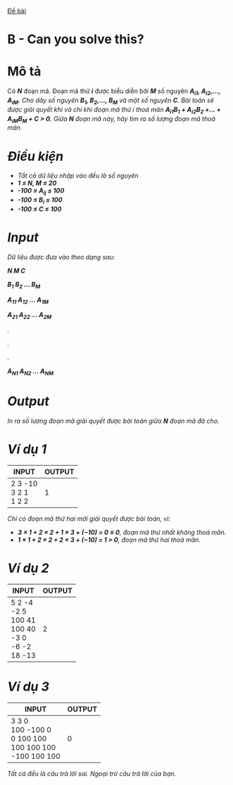 [Đề bài](https://atcoder.jp/contests/ABC121/tasks/abc121_b)
# B - Can you solve this?
# Mô tả
Có ***N*** đoạn mã. Đoạn mã thứ ***i*** được biểu diễn bởi ***M*** số nguyên ***A<sub><i>i1<i></sub>, A<sub><i>i2<i></sub>,..., A<sub><i>iM<i></sub>.***
Cho dãy số nguyên ***B<sub><i>1<i></sub>, B<sub><i>2<i></sub>,..., B<sub><i>M<i></sub>*** và một số nguyên ***C***.
Bài toán sẽ được giải quyết khi và chỉ khi đoạn mã thứ *i* thoả mãn ***A<sub><i>i1<i></sub>B<sub><i>1<i></sub> + A<sub><i>i2<i></sub>B<sub><i>2<i></sub> +... + A<sub><i>iM<i></sub>B<sub><i>M<i></sub> + C > 0.***
Giữa ***N*** đoạn mã này, hãy tìm ra số lượng đoạn mã thoả mãn.

# Điều kiện
* Tất cả dữ liệu nhập vào đều là số nguyên
* ***1 ≤ N, M ≤ 20***
* ***-100 ≤ A<sub><i>ij<i></sub> ≤ 100***
* ***-100 ≤ B<sub><i>i<i></sub> ≤ 100***
* ***-100 ≤ C ≤ 100***

# Input

Dữ liệu được đưa vào theo dạng sau:

***N M C***

***B<sub><i>1<i></sub> B<sub><i>2<i></sub> ... B<sub><i>M<i></sub>***
  
***A<sub><i>11<i></sub> A<sub><i>12<i></sub> ... A<sub><i>1M<i></sub>***
  
***A<sub><i>21<i></sub> A<sub><i>22<i></sub> ... A<sub><i>2M<i></sub>***
  
.

.

.

***A<sub><i>N1<i></sub> A<sub><i>N2<i></sub> ... A<sub><i>NM<i></sub>***

# Output
In ra số lượng đoạn mã giải quyết được bài toán giữa ***N*** đoạn mã đã cho.

# Ví dụ 1

INPUT|OUTPUT
-|-
2 3 -10<br/>3 2 1<br/>1 2 2|1

Chỉ có đoạn mã thứ hai mới giải quyết được bài toán, vì:
* **3 × 1 + 2 × 2 + 1 × 3 + (−10) = 0 ≤ 0**, đoạn mã thứ nhất không thoả mãn.
* **1 × 1 + 2 × 2 + 2 × 3 + (−10) = 1 > 0**, đoạn mã thứ hai thoả mãn.

# Ví dụ 2
INPUT|OUTPUT
-|-
5 2 -4<br/>-2 5<br/>100 41<br/>100 40<br/>-3 0<br/>-6 -2<br/>18 -13|2

# Ví dụ 3
INPUT|OUTPUT
-|-
3 3 0<br/>100 -100 0<br/>0 100 100<br/>100 100 100<br/>-100 100 100|0

Tất cả đều là câu trả lời *sai*. Ngoại trừ câu trả lời của bạn.
